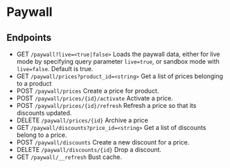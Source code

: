 # Paywall

## Endpoints 

* GET `/paywall?live=<true|false>` Loads the paywall data, either for live mode by specifying query parameter `live=true`, or sandbox mode with `live=false`. Default is true.
* GET `/paywall/prices?product_id=<string>` Get a list of prices belonging to a product
* POST `/paywall/prices` Create a price for product.
* POST `/paywall/prices/{id}/activate` Activate a price.
* POST `/paywall/prices/{id}/refresh` Refresh a price so that its discounts updated.
* DELETE `/paywall/prices/{id}` Archive a price
* GET `/paywall/discounts?price_id=<string>` Get a list of discounts belong to a price.
* POST `/paywall/discounts` Create a new discount for a price.
* DELETE `/paywall/discounts/{id}` Drop a discount.
* GET `/paywall/__refresh` Bust cache.






